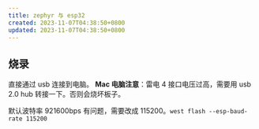 ```yaml
---
title: zephyr 与 esp32
created: 2023-11-07T04:38:50+0800
updated: 2023-11-07T04:38:50+0800
---
```



## 烧录

直接通过 usb 连接到电脑。
**Mac 电脑注意**：雷电 4 接口电压过高，需要用 usb 2.0 hub 转接一下。否则会烧坏板子。

默认波特率 921600bps 有问题，需要改成 115200。`west flash --esp-baud-rate 115200`
